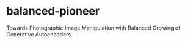 # balanced-pioneer
Towards Photographic Image Manipulation with Balanced Growing of Generative Autoencoders
